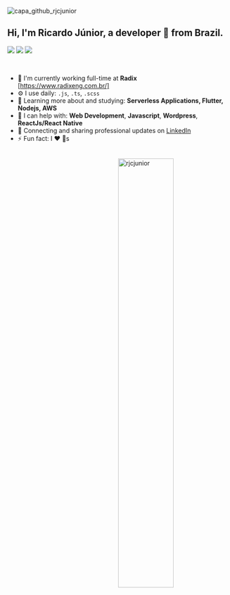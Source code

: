 <!--
**rjcjunior/rjcjunior** is a ✨ _special_ ✨ repository because its `README.md` (this file) appears on your GitHub profile. -->
![capa_github_rjcjunior](https://raw.githubusercontent.com/rjcjunior/rjcjunior/master/Sem%20Título-1.png)

## Hi, I'm Ricardo Júnior, a developer 🚀 from Brazil.

<p align="left">
<a href="https://www.linkedin.com/in/rjcjunior/"><img src="https://img.shields.io/badge/linkedin-%230077B5.svg?&style=for-the-badge&logo=linkedin&logoColor=white"/></a>
<a href="https://github.com/rjcjunior"><img src="https://img.shields.io/badge/github-%23000000.svg?&style=for-the-badge&logo=github&logoColor=white"/></a>
<a href="mailto:ricardojosecjunior@gmail.com"><img src="https://img.shields.io/badge/gmail-%23d44638.svg?&style=for-the-badge&logo=gmail&logoColor=white"/></a>
</p>
  </br>
  
- 🔭 I'm currently working full-time at **Radix** [https://www.radixeng.com.br/]
- ⚙️ I use daily: `.js`, `.ts`, `.scss`
- 🌱 Learning more about and studying: **Serverless Applications, Flutter, Nodejs, AWS**
- 💬 I can help with: **Web Development**, **Javascript**, **Wordpress**, **ReactJs/React Native**
- 💼 Connecting and sharing professional updates on <a href="https://www.linkedin.com/in/rjcjunior/">LinkedIn</a>
- ⚡ Fun fact: I ❤️ 🐶s
</br>

<div vlign="center">
    <img width="50%"  vlign="center" align="right"  src="https://github-readme-stats.vercel.app/api/top-langs/?username=rjcjunior&layout=compact&hide=html"alt="rjcjunior" />
</div>

